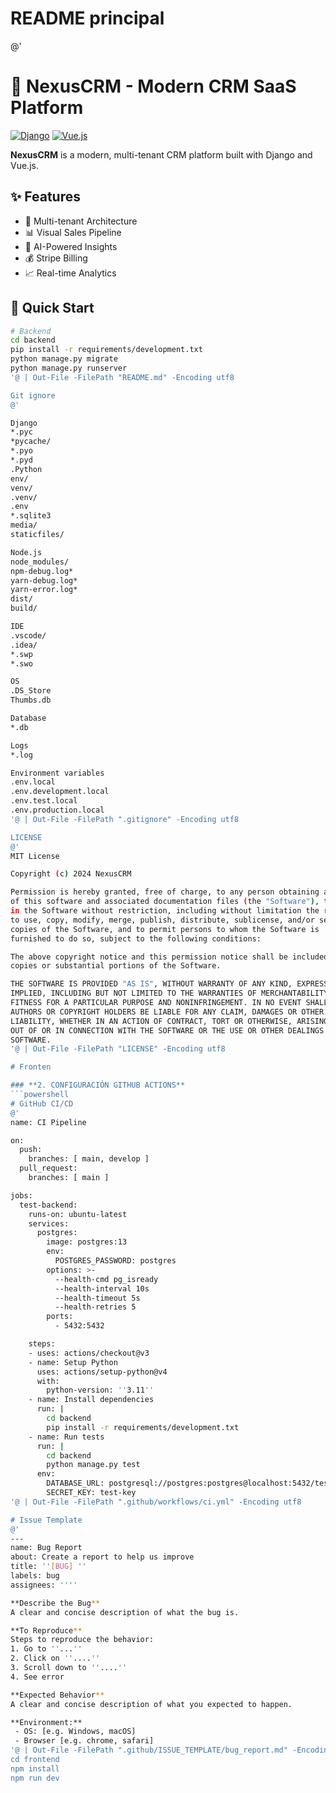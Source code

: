 # README principal
@'
# 🚀 NexusCRM - Modern CRM SaaS Platform

[![Django](https://img.shields.io/badge/Django-4.2-green.svg)](https://djangoproject.com)
[![Vue.js](https://img.shields.io/badge/Vue.js-3.3-blue.svg)](https://vuejs.org)

**NexusCRM** is a modern, multi-tenant CRM platform built with Django and Vue.js.

## ✨ Features
- 🏢 Multi-tenant Architecture
- 📊 Visual Sales Pipeline  
- 🤖 AI-Powered Insights
- 💰 Stripe Billing
- 📈 Real-time Analytics

## 🚀 Quick Start

```bash
# Backend
cd backend
pip install -r requirements/development.txt
python manage.py migrate
python manage.py runserver
'@ | Out-File -FilePath "README.md" -Encoding utf8

Git ignore
@'

Django
*.pyc
*pycache/
*.pyo
*.pyd
.Python
env/
venv/
.venv/
.env
*.sqlite3
media/
staticfiles/

Node.js
node_modules/
npm-debug.log*
yarn-debug.log*
yarn-error.log*
dist/
build/

IDE
.vscode/
.idea/
*.swp
*.swo

OS
.DS_Store
Thumbs.db

Database
*.db

Logs
*.log

Environment variables
.env.local
.env.development.local
.env.test.local
.env.production.local
'@ | Out-File -FilePath ".gitignore" -Encoding utf8

LICENSE
@'
MIT License

Copyright (c) 2024 NexusCRM

Permission is hereby granted, free of charge, to any person obtaining a copy
of this software and associated documentation files (the "Software"), to deal
in the Software without restriction, including without limitation the rights
to use, copy, modify, merge, publish, distribute, sublicense, and/or sell
copies of the Software, and to permit persons to whom the Software is
furnished to do so, subject to the following conditions:

The above copyright notice and this permission notice shall be included in all
copies or substantial portions of the Software.

THE SOFTWARE IS PROVIDED "AS IS", WITHOUT WARRANTY OF ANY KIND, EXPRESS OR
IMPLIED, INCLUDING BUT NOT LIMITED TO THE WARRANTIES OF MERCHANTABILITY,
FITNESS FOR A PARTICULAR PURPOSE AND NONINFRINGEMENT. IN NO EVENT SHALL THE
AUTHORS OR COPYRIGHT HOLDERS BE LIABLE FOR ANY CLAIM, DAMAGES OR OTHER
LIABILITY, WHETHER IN AN ACTION OF CONTRACT, TORT OR OTHERWISE, ARISING FROM,
OUT OF OR IN CONNECTION WITH THE SOFTWARE OR THE USE OR OTHER DEALINGS IN THE
SOFTWARE.
'@ | Out-File -FilePath "LICENSE" -Encoding utf8

# Fronten

### **2. CONFIGURACIÓN GITHUB ACTIONS**
```powershell
# GitHub CI/CD
@'
name: CI Pipeline

on:
  push:
    branches: [ main, develop ]
  pull_request:
    branches: [ main ]

jobs:
  test-backend:
    runs-on: ubuntu-latest
    services:
      postgres:
        image: postgres:13
        env:
          POSTGRES_PASSWORD: postgres
        options: >-
          --health-cmd pg_isready
          --health-interval 10s
          --health-timeout 5s
          --health-retries 5
        ports:
          - 5432:5432

    steps:
    - uses: actions/checkout@v3
    - name: Setup Python
      uses: actions/setup-python@v4
      with:
        python-version: ''3.11''
    - name: Install dependencies
      run: |
        cd backend
        pip install -r requirements/development.txt
    - name: Run tests
      run: |
        cd backend
        python manage.py test
      env:
        DATABASE_URL: postgresql://postgres:postgres@localhost:5432/test_db
        SECRET_KEY: test-key
'@ | Out-File -FilePath ".github/workflows/ci.yml" -Encoding utf8

# Issue Template
@'
---
name: Bug Report
about: Create a report to help us improve
title: ''[BUG] ''
labels: bug
assignees: ''''

**Describe the Bug**
A clear and concise description of what the bug is.

**To Reproduce**
Steps to reproduce the behavior:
1. Go to ''...''
2. Click on ''....''
3. Scroll down to ''....''
4. See error

**Expected Behavior**
A clear and concise description of what you expected to happen.

**Environment:**
 - OS: [e.g. Windows, macOS]
 - Browser [e.g. chrome, safari]
'@ | Out-File -FilePath ".github/ISSUE_TEMPLATE/bug_report.md" -Encoding utf8
cd frontend
npm install
npm run dev
